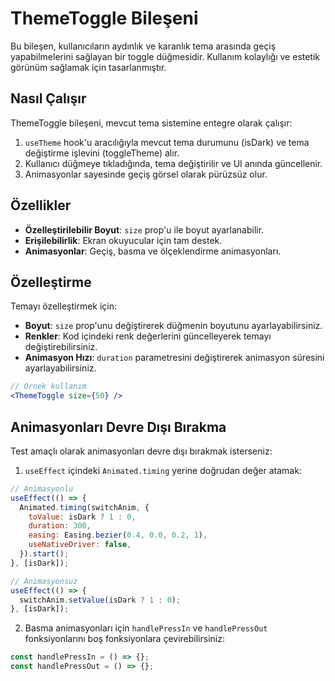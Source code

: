 # ThemeToggle Bileşeni

Bu bileşen, kullanıcıların aydınlık ve karanlık tema arasında geçiş yapabilmelerini sağlayan bir toggle düğmesidir. Kullanım kolaylığı ve estetik görünüm sağlamak için tasarlanmıştır.

## Nasıl Çalışır

ThemeToggle bileşeni, mevcut tema sistemine entegre olarak çalışır:

1. `useTheme` hook'u aracılığıyla mevcut tema durumunu (isDark) ve tema değiştirme işlevini (toggleTheme) alır.
2. Kullanıcı düğmeye tıkladığında, tema değiştirilir ve UI anında güncellenir.
3. Animasyonlar sayesinde geçiş görsel olarak pürüzsüz olur.

## Özellikler

- **Özelleştirilebilir Boyut**: `size` prop'u ile boyut ayarlanabilir.
- **Erişilebilirlik**: Ekran okuyucular için tam destek.
- **Animasyonlar**: Geçiş, basma ve ölçeklendirme animasyonları.

## Özelleştirme

Temayı özelleştirmek için:

- **Boyut**: `size` prop'unu değiştirerek düğmenin boyutunu ayarlayabilirsiniz.
- **Renkler**: Kod içindeki renk değerlerini güncelleyerek temayı değiştirebilirsiniz.
- **Animasyon Hızı**: `duration` parametresini değiştirerek animasyon süresini ayarlayabilirsiniz.

```jsx
// Örnek kullanım
<ThemeToggle size={50} />
```

## Animasyonları Devre Dışı Bırakma

Test amaçlı olarak animasyonları devre dışı bırakmak isterseniz:

1. `useEffect` içindeki `Animated.timing` yerine doğrudan değer atamak:

```jsx
// Animasyonlu
useEffect(() => {
  Animated.timing(switchAnim, {
    toValue: isDark ? 1 : 0,
    duration: 300,
    easing: Easing.bezier(0.4, 0.0, 0.2, 1),
    useNativeDriver: false,
  }).start();
}, [isDark]);

// Animasyonsuz
useEffect(() => {
  switchAnim.setValue(isDark ? 1 : 0);
}, [isDark]);
```

2. Basma animasyonları için `handlePressIn` ve `handlePressOut` fonksiyonlarını boş fonksiyonlara çevirebilirsiniz:

```jsx
const handlePressIn = () => {};
const handlePressOut = () => {};
``` 